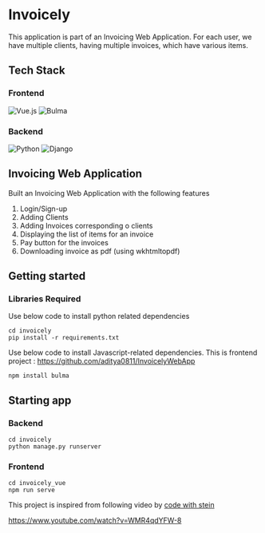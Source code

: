 # Invoicely
This application is part of an Invoicing Web Application. For each user, we have multiple clients, having multiple invoices, which have various items. 


## Tech Stack
### Frontend
<p align="left">
 <img alt="Vue.js" src="https://img.shields.io/badge/Vue.js-35495E?style=for-the-badge&logo=vuedotjs&logoColor=4FC08D"/> 
 <img alt="Bulma" src="https://img.shields.io/badge/-Bulma-FFFFFF?style=for-the-badge&logo=bulma"/> 
</p>


### Backend
<p align="left">
 <img alt="Python" src="https://img.shields.io/badge/python%20-%2314354C.svg?&style=for-the-badge&logo=python&logoColor=white"/> 
  <img alt="Django" src="https://img.shields.io/badge/django%20-%23092E20.svg?&style=for-the-badge&logo=django&logoColor=white"/> 
</p>


## Invoicing Web Application
Built an Invoicing Web Application with the following features

<ol>
<li>Login/Sign-up</li> 
<li>Adding Clients</li> 
<li>Adding Invoices corresponding o clients</li> 
<li>Displaying the list of items for an invoice</li>  
<li>Pay button for the invoices</li> 
<li>Downloading invoice as pdf (using wkhtmltopdf)</li> 
</ol>

## Getting started 


### Libraries Required
Use below code to install python related dependencies
```
cd invoicely
pip install -r requirements.txt
```
Use below code to install Javascript-related dependencies. This is frontend project : https://github.com/aditya0811/InvoicelyWebApp
```
npm install bulma
```


## Starting app 
### Backend 
 ```
 cd invoicely
 python manage.py runserver
 ```
 ### Frontend 
 ```
 cd invoicely_vue
 npm run serve
 ```


This project is inspired from following video by [code with stein](https://github.com/SteinOveHelset)

https://www.youtube.com/watch?v=WMR4qdYFW-8
